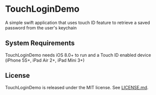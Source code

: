 TouchLoginDemo
==============

A simple swift application that uses touch ID feature to retrieve a saved password from the user's keychain

## System Requirements

TouchLoginDemo needs iOS 8.0+ to run and a Touch ID enabled device (iPhone 5S+, iPad Air 2+, iPad Mini 3+)


## License

TouchLoginDemo is released under the MIT license. See [LICENSE.md](https://github.com/ale-sisto/TouchLoginDemo/blob/master/LICENSE).
